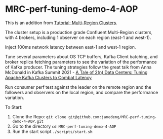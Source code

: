 # MRC-perf-tuning-demo-4-AOP

This is an addition from [Tutorial: Multi-Region Clusters](https://docs.confluent.io/platform/current/tutorials/examples/multiregion/docs/multiregion.html#tutorial-multi-region-clusters).

The cluster setup is a production grade Confluent Multi-Region clusters, with 4 brokers, including 1 observer on each region (east-1 and west-1).

Inject 100ms network latency between east-1 and west-1 region. 

Tune several parameters about OS TCP buffers, Kafka Client batching, and broker replica fetching parameters to see the variation of the performance of Kafka producer. The tuning strategies follow the great talk from Anna McDonald in Kafka Summit 2021 - [A Tale of 2(n) Data Centers: Tuning Apache Kafka Clusters to Combat Latency](https://www.confluent.io/events/kafka-summit-americas-2021/a-tale-of-2-n-data-centers-tuning-apache-kafka-clusters-to-combat-latency)

Run consumer perf test against the leader on the remote region and the followers and observers on the local region, and compare the performance variation. 

To Start:
1. Clone the Repo:
`git clone git@github.com:janedeng/MRC-perf-tuning-demo-4-AOP.git`
2. Go to the directory
`cd MRC-perf-tuning-demo-4-AOP`
3. Run the start script
`./scripts/start.sh`
